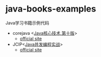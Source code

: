# java-books-examples
Java学习书籍示例代码
* corejava <[Java核心技术.第十版](./corejava)>
    * [official site](http://horstmann.com/corejava.html)
* JCIP<[Java并发编程实战](./jcip)>
    * [official site](http://jcip.net/)



